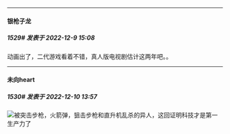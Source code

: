 

*****

####  银枪子龙  
##### 1529#       发表于 2022-12-9 15:08

动画出了，二代游戏看着不错，真人版电视剧估计这两年吧。。



*****

####  未向heart  
##### 1530#       发表于 2022-12-10 13:57

<img src="https://static.saraba1st.com/image/smiley/face2017/067.png" referrerpolicy="no-referrer">被突击步枪，火箭弹，狙击步枪和直升机乱杀的异人，这回证明科技才是第一生产力了

